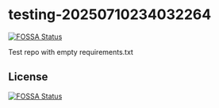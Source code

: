 # testing-20250710234032264
[![FOSSA Status](https://app.fossa.com/api/projects/git%2Bgithub.com%2Fkirogum%2Ftesting-20250710234032264.svg?type=shield)](https://app.fossa.com/projects/git%2Bgithub.com%2Fkirogum%2Ftesting-20250710234032264?ref=badge_shield)

Test repo with empty requirements.txt


## License
[![FOSSA Status](https://app.fossa.com/api/projects/git%2Bgithub.com%2Fkirogum%2Ftesting-20250710234032264.svg?type=large)](https://app.fossa.com/projects/git%2Bgithub.com%2Fkirogum%2Ftesting-20250710234032264?ref=badge_large)
